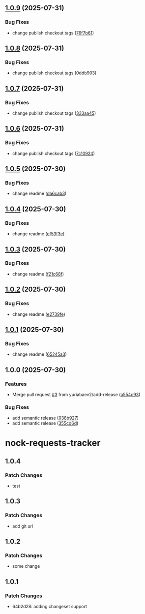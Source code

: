 ## [1.0.9](https://github.com/yuriabaev2/nock-requests-tracker/compare/v1.0.8...v1.0.9) (2025-07-31)

### Bug Fixes

* change publish checkout tags ([76f7b61](https://github.com/yuriabaev2/nock-requests-tracker/commit/76f7b614ad0794bfaa2c1a6633314a6836dc0a28))

## [1.0.8](https://github.com/yuriabaev2/nock-requests-tracker/compare/v1.0.7...v1.0.8) (2025-07-31)

### Bug Fixes

* change publish checkout tags ([0ddb903](https://github.com/yuriabaev2/nock-requests-tracker/commit/0ddb903c321a726737634f013a088dafd297e5b6))

## [1.0.7](https://github.com/yuriabaev2/nock-requests-tracker/compare/v1.0.6...v1.0.7) (2025-07-31)

### Bug Fixes

* change publish checkout tags ([333aa45](https://github.com/yuriabaev2/nock-requests-tracker/commit/333aa4549e03b1fc01ae6d1a7941a3e77bb26e0c))

## [1.0.6](https://github.com/yuriabaev2/nock-requests-tracker/compare/v1.0.5...v1.0.6) (2025-07-31)

### Bug Fixes

* change publish checkout tags ([7c10924](https://github.com/yuriabaev2/nock-requests-tracker/commit/7c10924a4b67b77d0d5eca71e99887d56c16713e))

## [1.0.5](https://github.com/yuriabaev2/nock-requests-tracker/compare/v1.0.4...v1.0.5) (2025-07-30)

### Bug Fixes

* change readme ([da6cab3](https://github.com/yuriabaev2/nock-requests-tracker/commit/da6cab3105dd37d315eb9b63f58b7e6336982d8d))

## [1.0.4](https://github.com/yuriabaev2/nock-requests-tracker/compare/v1.0.3...v1.0.4) (2025-07-30)

### Bug Fixes

* change readme ([cf53f3e](https://github.com/yuriabaev2/nock-requests-tracker/commit/cf53f3ebb88ea77285c8b6336e69959a733a2c98))

## [1.0.3](https://github.com/yuriabaev2/nock-requests-tracker/compare/v1.0.2...v1.0.3) (2025-07-30)

### Bug Fixes

* change readme ([f21c68f](https://github.com/yuriabaev2/nock-requests-tracker/commit/f21c68fb3cb37ea91a0182dda7c1bbf1b30011c1))

## [1.0.2](https://github.com/yuriabaev2/nock-requests-tracker/compare/v1.0.1...v1.0.2) (2025-07-30)

### Bug Fixes

* change readme ([e2739fe](https://github.com/yuriabaev2/nock-requests-tracker/commit/e2739fe8ffceb8a57af85336cad64256977dc6e2))

## [1.0.1](https://github.com/yuriabaev2/nock-requests-tracker/compare/v1.0.0...v1.0.1) (2025-07-30)

### Bug Fixes

* change readme ([65245a3](https://github.com/yuriabaev2/nock-requests-tracker/commit/65245a3c99476ca807ad966d09f07da8c26e109f))

## 1.0.0 (2025-07-30)

### Features

* Merge pull request [#3](https://github.com/yuriabaev2/nock-requests-tracker/issues/3) from yuriabaev2/add-release ([a554c93](https://github.com/yuriabaev2/nock-requests-tracker/commit/a554c93abddd68b24e79aab417ba062156b77762))

### Bug Fixes

* add semantic release ([038b927](https://github.com/yuriabaev2/nock-requests-tracker/commit/038b927ca8447bc3a45089eca5dc5127c0860e46))
* add semantic release ([355cd6d](https://github.com/yuriabaev2/nock-requests-tracker/commit/355cd6daab4f7285c6292bfbd23ca787a5ab33ac))

# nock-requests-tracker

## 1.0.4

### Patch Changes

- test

## 1.0.3

### Patch Changes

- add git url

## 1.0.2

### Patch Changes

- some change

## 1.0.1

### Patch Changes

- 64b2d28: adding changeset support
